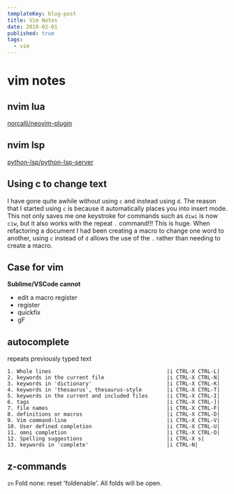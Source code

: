 ```yaml
---
templateKey: blog-post
title: Vim Notes
date: 2018-02-01
published: true
tags:
  - vim
---
```


# vim notes

## nvim lua
[norcalli/neovim-plugin](https://github.com/norcalli/neovim-plugin)

## nvim lsp

[python-lsp/python-lsp-server](https://github.com/python-lsp/python-lsp-server)

## Using c to change text

I have gone quite awhile without using ```c``` and instead using ```d```.  The reason that I started using ```c``` is because it automatically places you into insert mode.  This not only saves me one keystroke for commands such as ```diwi``` is now ```ciw```, but it also works with the repeat ```.``` command!!!  This is huge.  When refactoring a document I had been creating a macro to change one word to another, using ```c``` instead of ```d``` allows the use of the ```.``` rather than needing to create a macro.

## Case for vim

**Sublime/VSCode cannot**

* edit a macro register
* register
* quickfix
* gF

## autocomplete

<C-x> <C-p> repeats previously typed text

    1. Whole lines                                     |i CTRL-X CTRL-L|
    2. keywords in the current file                    |i CTRL-X CTRL-N|
    3. keywords in 'dictionary'                        |i CTRL-X CTRL-K|
    4. keywords in 'thesaurus', thesaurus-style        |i CTRL-X CTRL-T|
    5. keywords in the current and included files      |i CTRL-X CTRL-I|
    6. tags                                            |i CTRL-X CTRL-]|
    7. file names                                      |i CTRL-X CTRL-F|
    8. definitions or macros                           |i CTRL-X CTRL-D|
    9. Vim command-line                                |i CTRL-X CTRL-V|
    10. User defined completion                        |i CTRL-X CTRL-U|
    11. omni completion                                |i CTRL-X CTRL-O|
    12. Spelling suggestions                           |i CTRL-X s|
    13. keywords in 'complete'                         |i CTRL-N|

## z-commands

```zn```		Fold none: reset 'foldenable'.  All folds will be open.
